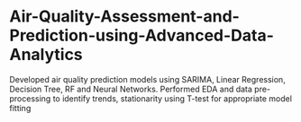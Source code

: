 # Air-Quality-Assessment-and-Prediction-using-Advanced-Data-Analytics
Developed air quality prediction models using SARIMA, Linear Regression, Decision Tree, RF and Neural Networks. Performed EDA and data pre-processing to identify trends, stationarity using T-test for appropriate model fitting
